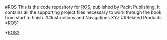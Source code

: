 #ROS
This is the code repository for [ROS](ros.com), published by Packt Publishing. It contains all the supporting project files necessary to work through the book from start to finish.
##Instructions and Navigations
XYZ
##Related Products
*[ROS1](ros1.com)

*[ROS2](Ros2.com)
